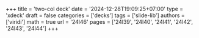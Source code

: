 +++
title = 'two-col deck'
date = '2024-12-28T19:09:25+07:00'
type = 'xdeck'
draft = false
categories = ['decks']
tags = ['slide-lib']
authors = ['viridi']
math = true
url = '24l46'
pages = ['24l39', '24l40', '24l41', '24l42', '24l43', '24l44']
+++
<!--more-->
